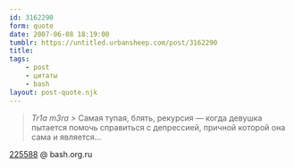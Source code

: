 ```yaml
---
id: 3162290
form: quote
date: 2007-06-08 18:19:00
tumblr: https://untitled.urbansheep.com/post/3162290
title: 
tags:
    - post
    - цитаты
    - bash
layout: post-quote.njk
---
```


<blockquote>
<em>Tr1a m3ra &gt;</em> Самая тупая, блять, рекурсия — когда девушка пытается помочь справиться с депрессией, причной которой она сама и является&hellip;
</blockquote>

<a href="http://www.bash.org.ru/quote/225588">225588</a> @ bash.org.ru
